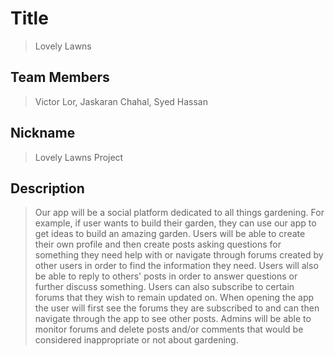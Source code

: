 # Title
> Lovely Lawns
## Team Members
> Victor Lor, Jaskaran Chahal, Syed Hassan

 

## Nickname

> Lovely Lawns Project


## Description 
>  Our app will be a social platform dedicated to all things gardening. For example, if user wants to build their garden, they can use our app to get ideas to build an amazing garden. Users will be able to create their own profile and then create posts asking questions for something they need help with or navigate through forums created by other users in order to find the information they need. 
> Users will also be able to reply to others' posts in order to answer questions or further discuss something. Users can also subscribe to certain forums that they wish to remain updated on. When opening the app the user will first see the forums they are subscribed to and can then navigate through the app to see other posts.
> Admins will be able to monitor forums and delete posts and/or comments that would be considered inappropriate or not about gardening. 
